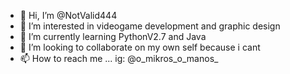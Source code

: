 - 👋 Hi, I’m @NotValid444
- 👀 I’m interested in videogame development and graphic design
- 🌱 I’m currently learning PythonV2.7 and Java
- 💞️ I’m looking to collaborate on my own self because i cant 
- 📫 How to reach me ... ig: @o_mikros_o_manos_


<!---
NotValid444/NotValid444 is a ✨ special ✨ repository because its `README.md` (this file) appears on your GitHub profile.
You can click the Preview link to take a look at your changes.
--->
